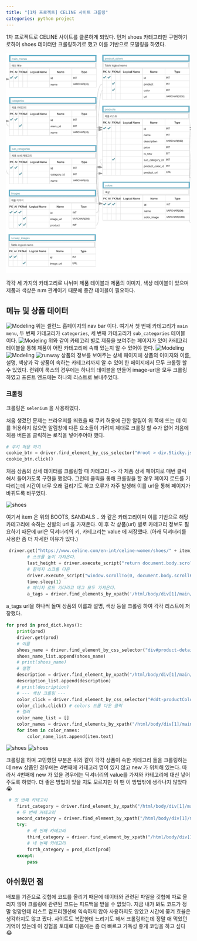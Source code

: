 ```yaml
---
title: "[1차 프로젝트] CELINE 사이트 크롤링"
categories: python project
---
```

1차 프로젝트로 CELINE 사이트를 클론하게 되었다. 먼저 shoes 카테고리만 구현하기로하여 shoes 데이터만 크롤링하기로 했고 이를 기반으로 모델링을 하였다. 

![Modeling](assets/img/celine-modeling.png)

각각 세 가지의 카테고리로 나뉘며 제품 테이블과 제품의 이미지, 색상 테이블이 있으며 제품과 색상은 n:m 관계이기 때문에 중간 테이블이 필요하다. 

## 메뉴 및 상품 데이터
![Modeling](https://user-images.githubusercontent.com/26542094/91656733-f36b3d00-eaf5-11ea-86c2-29de6e99e11d.png)
위는 셀린느 홈페이지의 nav bar 이다.
 여기서 첫 번째 카테고리가 ```main menu```, 두 번째 카테고리가 ```categories```, 세 번째 카테고리가 ```sub_categories``` 테이블 이다. 
![Modeling](https://user-images.githubusercontent.com/26542094/91656736-f5350080-eaf5-11ea-8e97-cb6df1219ad4.png)
위와 같이 카테고리 별로 제품을 보여주는 페이지가 있어 카테고리 테이블을 통해 제품이 어떤 카테고리에 속해 있는지 알 수 있어야 한다. 
![Modeling](https://user-images.githubusercontent.com/26542094/91656738-f6662d80-eaf5-11ea-9398-0adff4173354.png)
![Modeling](https://user-images.githubusercontent.com/26542094/91656821-dc791a80-eaf6-11ea-90e6-60b24125e5f5.png)
![runway](https://user-images.githubusercontent.com/26542094/91657021-be141e80-eaf8-11ea-92bf-a3b289eac9dc.png)
상품의 정보를 보여주는 상세 페이지에 상품의 이미지와 이름, 설명, 색상과 각 상품이 속하는 카테고리까지 알 수 있어 한 페이지에서 모두 크롤링 할 수 있었다. 
런웨이 룩스의 경우에는 하나의 테이블을 만들어 image-url을 모두 크롤링하였고 프론트 엔드에는 하나의 리스트로 보내주었다. 

### 크롤링
크롤링은 ```selenium``` 을 사용하였다. 

처음 생겼던 문제는 브라우저를 띄웠을 때 쿠키 허용에 관한 알림이 위 쪽에 뜨는 데 이를 허용하지 않으면 알림창에 다른 요소들이 가려져 제대로 크롤링 할 수가 없어 처음에 허용 버튼을 클릭하는 로직을 넣어주어야 했다. 
```py
# 쿠키 허용 하기
cookie_btn = driver.find_element_by_css_selector("#root > div.Sticky.js-cel-Sticky > div > div > div > div.grid__right > div > div > button")
cookie_btn.click()
```

처음 상품의 상세 데이터를 크롤링할 때 카테고리 -> 각 제품 상세 페이지로 매번 클릭해서 들어가도록 구현을 했었다. 그런데 클릭을 통해 크롤링을 할 경우 페이지 로드를 기다리는데 시간이 너무 오래 걸리기도 하고 오류가 자주 발생해 이를 url을 통해 페이지가 바뀌도록 바꾸었다. 

![shoes](https://user-images.githubusercontent.com/26542094/91657366-54e1da80-eafb-11ea-882f-b053c2f453d2.png)

여기서 item 은 위의 BOOTS, SANDALS .. 와 같은 카테고리이며 이를 기반으로 해당 카테고리에 속하는 신발의 url 을 가져온다. 이 후 각 상품(url) 별로 카테고리 정보도 필요하기 때문에 url은 딕셔너리의 키, 카테고리는 value 에 저장했다. (아래 딕셔너리를 사용한 좀 더 자세한 이유가 있다.)
```py
 driver.get("https://www.celine.com/en-int/celine-women/shoes/" + item)
        # 스크롤 높이 가져온다.
        last_height = driver.execute_script("return document.body.scrollHeight")
        # 끝까지 스크롤 다운
        driver.execute_script("window.scrollTo(0, document.body.scrollHeight);")
        time.sleep(1)
        # 페이지 로드 기다리고 태그 모두 가져온다.
        a_tags = driver.find_elements_by_xpath('/html/body/div[1]/main/div[2]/div[3]/div[2]/div/div/div[2]/ul/li/article/a')
```

a_tags url을 하나씩 돌며 상품의 이름과 설명, 색상 등을 크롤링 하여 각각 리스트에 저장했다. 
```py
for prod in prod_dict.keys():
    print(prod)
    driver.get(prod)
    # 이름
    shoes_name = driver.find_element_by_css_selector("div#product-details-main > main > div.grid__right > section > div.o-product__product > form > h1").text
    shoes_name_list.append(shoes_name)
    # print(shoes_name)
    # 설명
    description = driver.find_element_by_xpath("/html/body/div[1]/main/div[2]/section/div[2]/form/p[2]").text
    description_list.append(description)
    # print(description)
    # --- 색상 크롤링 ---
    color_click = driver.find_element_by_css_selector("#ddt-productColour")
    color_click.click() # colors 드롭 다운 클릭
    # 컬러
    color_name_list = []
    color_names = driver.find_elements_by_xpath("/html/body/div[1]/main/div[2]/section/div[2]/form/fieldset/ol/li[1]/div/div/fieldset/div/ol/li/div/a")
    for item in color_names:
        color_name_list.append(item.text)
```
 
![shoes](https://user-images.githubusercontent.com/26542094/91657584-14835c00-eafd-11ea-8d33-bf491ead0e59.png)
![shoes](https://user-images.githubusercontent.com/26542094/91657586-164d1f80-eafd-11ea-8f28-63cae7433929.png)

크롤링을 하며 고민했던 부분은 위와 같이 각각 상품이 속한 카테고리 들을 크롤링하는데 new 상품인 경우에는 4번째에 카테고리 명이 있지 않고 new 가 위치해 있는다. 따라서 4번째에 new 가 있을 경우에는 딕셔너리의 value를 가져와 카테고리에 대신 넣어주도록 하였다. 더 좋은 방법이 있을 지도 모르지만 이 땐 이 방법밖에 생각나지 않았다 😭
```py
 # 첫 번째 카테고리
    first_category = driver.find_element_by_xpath("/html/body/div[1]/main/div[2]/section/nav/ul/li[2]/a").text
    # 두 번째 카테고리
    second_category = driver.find_element_by_xpath("/html/body/div[1]/main/div[2]/section/nav/ul/li[3]/a").text
    try:
        # 세 번째 카테고리
        third_category = driver.find_element_by_xpath("/html/body/div[1]/main/div[2]/section/nav/ul/li[4]/a").text
        # 네 번째 카테고리
        forth_category = prod_dict[prod]
    except:
        pass
```

## 아쉬웠던 점
배포를 기준으로 깃헙에 코드를 올리기 때문에 데이터와 관련된 파일을 깃헙에 따로 올리지 않아 크롤링에 관련된 코드는 피드백을 받을 수 없었다. 지금 내가 봐도 코드가 정말 엉망인데 리스트 컴프리헨션에 익숙하지 않아 사용하지도 않았고 시간에 쫓겨 효율은 생각하지도 않고 짰다. 사이트도 복잡한데 느리기도 해서 크롤링하는데 정말 애 먹었던 기억이 있는데 이 경험을 토대로 다음에는 좀 더 빠르고 가독성 좋게 코딩을 하고 싶다 😂
